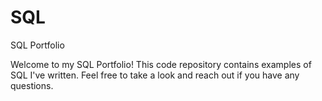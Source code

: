 # SQL
SQL Portfolio

Welcome to my SQL Portfolio! This code repository contains examples of SQL I've written. Feel free to take a look and reach out if you have any questions.

